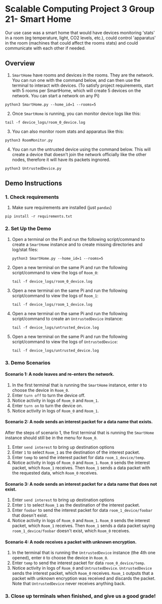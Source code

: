 # Scalable Computing Project 3 Group 21- Smart Home

Our use case was a smart home that would have devices monitoring 'stats' in a room (eg temperature, light, CO2 levels, etc.), could control 'apparatus' in the room (machines that could affect the rooms stats) and could communicate with each other if needed.

## Overview

1. `SmartHome` have rooms and devices in the rooms. They are the network.
   You can run one with the command below, and can then use the terminal to interact with devices.
   (To satisfy project requirements, start with 5 rooms per SmartHome, which will create 5 devices on the network. You can start a network on any Pi)

```shell
python3 SmartHome.py --home_id=1 --rooms=5
```

2. Once `SmartHome` is running, you can monitor device logs like this:

```shell
tail -f device_logs/room_0_device.log
```

3. You can also monitor room stats and apparatus like this:

```shell
python3 RoomMonitor.py
```

4. You can run the untrusted device using the command below.
   This will create a device that doesn't join the network officially like the other nodes, therefore it will have its packets ingnored.

```shell
python3 UntrustedDevice.py
```

## Demo Instructions

### 1. Check requirements

1. Make sure requirements are installed (just `pandas`)

```shell
pip install -r requirements.txt
```

### 2. Set Up the Demo

1. Open a terminal on the Pi and run the following script/command to create a `SmartHome` instance and to create missing directories and log/stat files:
   ```shell
   python3 SmartHome.py --home_id=1 --rooms=5
   ```

2. Open a new terminal on the same Pi and run the following script/command to view the logs of `Room_0`:
   ```shell
   tail -f device_logs/room_0_device.log
   ```

3. Open a new terminal on the same Pi and run the following script/command to view the logs of `Room_1`:
   ```shell
   tail -f device_logs/room_1_device.log
   ```

4. Open a new terminal on the same Pi and run the following script/command to create an `UntrustedDevice` instance:
   ```shell
   tail -f device_logs/untrusted_device.log
   ```

5. Open a new terminal on the same Pi and run the following script/command to view the logs of `UntrustedDevice`:
   ```shell
   tail -f device_logs/untrusted_device.log
   ```

### 3. Demo Scenarios

#### Scenario 1: A node leaves and re-enters the network.

1. In the first terminal that is running the `SmartHome` instance, enter `0` to choose the device in `Room_0`.
2. Enter `turn off` to turn the device off.
3. Notice activity in logs of `Room_0` and `Room_1`.
3. Enter `turn on` to turn the device on.
5. Notice activity in logs of `Room_0` and `Room_1`.

#### Scenario 2: A node sends an interest packet for a data name that exists.

After the steps of scenario 1, the first terminal that is running the `SmartHome` instance should still be in the menu for `Room_0`.

1. Enter `send interest` to bring up destination options
3. Enter `1` to select `Room_1` as the destination of the interest packet.
4. Enter `temp` to send the interest packet for data `room_1_device/temp`.
5. Notice activity in logs of `Room_0` and `Room_1`. `Room_0` sends the interest packet, which `Room_1` receives. Then `Room_1` sends a data packet with the requested data, which `Room_0` receives.

#### Scenario 3: A node sends an interest packet for a data name that does not exist.

1. Enter `send interest` to bring up destination options
3. Enter `1` to select `Room_1` as the destination of the interest packet.
4. Enter `foobar` to send the interest packet for data `room_1_device/foobar` that doesn't exist.
5. Notice activity in logs of `Room_0` and `Room_1`. `Room_0` sends the interest packet, which `Room_1` receives. Then `Room_1` sends a data packet saying `room_1_device/foobar` doesn't exist, which `Room_0` receives.
 
#### Scenario 4: A node receives a packet with unknown encryption.

1. In the terminal that is running the `UntrustedDevice` instance (the 4th one opened), enter `0` to choose the device in `Room_0`.
4. Enter `temp` to send the interest packet for data `room_0_device/temp`.
5. Notice activity in logs of `Room_0` and `UntrustedDevice`. `UntrustedDevice` sends the interest packet, which `Room_0` receives. `Room_1` outputs that a packet with unknown encryption was received and discards the packet. Note that `UntrustedDevice` never receives anything back.

### 3. Close up terminals when finished, and give us a good grade!
